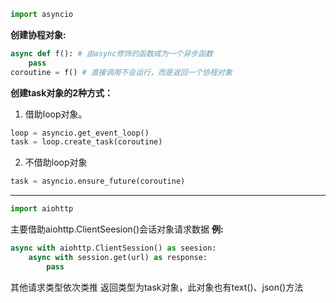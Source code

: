```python
import asyncio
```
**创建协程对象:**
```python
async def f(): # 由async修饰的函数成为一个异步函数
    pass        
coroutine = f() # 直接调用不会运行，而是返回一个协程对象
```

**创建task对象的2种方式：**
1. 借助loop对象。
```python
loop = asyncio.get_event_loop()
task = loop.create_task(coroutine)
```
2. 不借助loop对象
```python
task = asyncio.ensure_future(coroutine)
```
---
```python
import aiohttp
```
主要借助aiohttp.ClientSeesion()会话对象请求数据
**例:**
```python
async with aiohttp.ClientSession() as seesion:
    async with session.get(url) as response:
        pass
```
其他请求类型依次类推
返回类型为task对象，此对象也有text()、json()方法